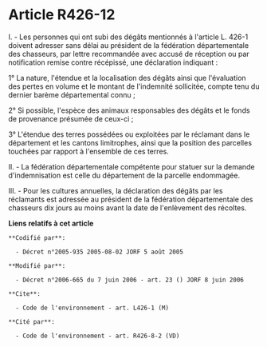 # Article R426-12

I. - Les personnes qui ont subi des dégâts mentionnés à l'article L. 426-1 doivent adresser sans délai au président de la
fédération départementale des chasseurs, par lettre recommandée avec accusé de réception ou par notification remise contre
récépissé, une déclaration indiquant :

1° La nature, l'étendue et la localisation des dégâts ainsi que l'évaluation des pertes en volume et le montant de
l'indemnité sollicitée, compte tenu du dernier barème départemental connu ;

2° Si possible, l'espèce des animaux responsables des dégâts et le fonds de provenance présumée de ceux-ci ;

3° L'étendue des terres possédées ou exploitées par le réclamant dans le département et les cantons limitrophes, ainsi que la
position des parcelles touchées par rapport à l'ensemble de ces terres.

II. - La fédération départementale compétente pour statuer sur la demande d'indemnisation est celle du département de la
parcelle endommagée.

III. - Pour les cultures annuelles, la déclaration des dégâts par les réclamants est adressée au président de la fédération
départementale des chasseurs dix jours au moins avant la date de l'enlèvement des récoltes.

**Liens relatifs à cet article**

	**Codifié par**:

	  - Décret n°2005-935 2005-08-02 JORF 5 août 2005

	**Modifié par**:

	  - Décret n°2006-665 du 7 juin 2006 - art. 23 () JORF 8 juin 2006

	**Cite**:

	  - Code de l'environnement - art. L426-1 (M)

	**Cité par**:

	  - Code de l'environnement - art. R426-8-2 (VD)
